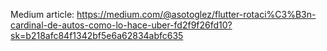Medium article:
https://medium.com/@asotoglez/flutter-rotaci%C3%B3n-cardinal-de-autos-como-lo-hace-uber-fd2f9f26fd10?sk=b218afc84f1342bf5e6a62834abfc635
